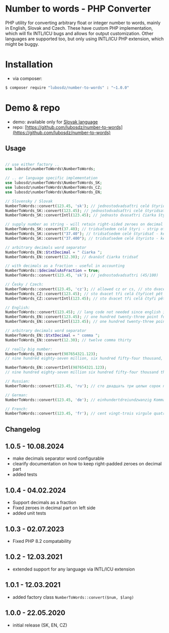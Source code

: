 Number to words - PHP Converter
===============================

PHP utility for converting arbitrary float or integer number to words, mainly in English, Slovak and Czech.
These have custom PHP implementation, which will fix INTL/ICU bugs and allows for output customization.
Other languages are supported too, but only using INTL/ICU PHP extension, which might be buggy.

Installation
============

* via composer:

```bash
$ composer require "lubosdz/number-to-words" : "~1.0.0"
```

Demo & repo
===========

* demo: available only for [Slovak language](https://synet.sk/blog/php/330-cislo-na-slovo)
* repo: [https://github.com/lubosdz/number-to-words](https://github.com/lubosdz/number-to-words)

Usage
-----

```php

// use either factory ..
use lubosdz\numberToWords\NumberToWords;

// .. or language specific implementation
use lubosdz\numberToWords\NumberToWords_SK;
use lubosdz\numberToWords\NumberToWords_CZ;
use lubosdz\numberToWords\NumberToWords_EN;

// Slovensky / Slovak
NumberToWords::convert(123.45, 'sk'); // jednostodvadsaťtri celé štyridsaťpäť
NumberToWords_SK::convert(123.45); // jednostodvadsaťtri celé štyridsaťpäť
NumberToWords_SK::convertIntl(123.45); // jedna­sto dvasať­tri čiarka štyri päť (ICU returns "dvasať", bug)

// supply number as string - will retain right-sided zeroes on decimal part
NumberToWords_SK::convert(37.40); // tridsaťsedem celé štyri - strip off right-sided zeroes
NumberToWords_SK::convert("37.40"); // tridsaťsedem celé štyridsať - keep right-sided zeroes
NumberToWords_SK::convert("37.400"); // tridsaťsedem celé štyristo - keep right-sided zeroes

// arbitrary decimals word separator
NumberToWords_EN::$txtDecimal = " čiarka ";
NumberToWords_EN::convert(12.30); // dvanásť čiarka tridsať

// with decimals as a fraction - useful in accounting
NumberToWords::$decimalsAsFraction = true;
NumberToWords::convert(123.45, 'sk'); // jednostodvadsaťtri (45/100)

// Česky / Czech:
NumberToWords::convert(123.45, 'cz'); // allowed cz or cs, // sto dvacet tři celá čtyřicet pět
NumberToWords_CZ::convert(123.45); // sto dvacet tři celá čtyřicet pět
NumberToWords_CZ::convertIntl(123.45); // sto dvacet tři celá čtyři pět

// English:
NumberToWords::convert(123.45); // lang code not needed since english is default
NumberToWords_EN::convert(123.45); // one hundred twenty-three point fourty-five
NumberToWords_EN::convertIntl(123.45); // one hundred twenty-three point four five

// arbitrary decimals word separator
NumberToWords_EN::$txtDecimal = " comma ";
NumberToWords_EN::convert(12.30); // twelve comma thirty

// really big number:
NumberToWords_EN::convert(987654321.123);
// nine hundred eighty-seven million, six hundred fifty-four thousand, three hundred twenty-one point one hundred twenty-three

NumberToWords_EN::convertIntl(987654321.123);
// nine hundred eighty-seven million six hundred fifty-four thousand three hundred twenty-one point one two three

// Russian:
NumberToWords::convert(123.45, 'ru'); // сто двадцать три целых сорок пять сотых

// German:
NumberToWords::convert(123.45, 'de'); // ein­hundert­drei­und­zwanzig Komma vier fünf

// French:
NumberToWords::convert(123.45, 'fr'); // cent vingt-trois virgule quatre cinq

```

Changelog
---------

1.0.5 - 10.08.2024
------------------
* make decimals separator word configurable
* clearify documentation on how to keep right-padded zeroes on decimal part
* added tests

1.0.4 - 04.02.2024
------------------
* Support decimals as a fraction
* Fixed zeroes in decimal part on left side
* added unit tests

1.0.3 - 02.07.2023
------------------
* Fixed PHP 8.2 compatability

1.0.2 - 12.03.2021
------------------
* extended support for any language via INTL/ICU extension

1.0.1 - 12.03.2021
------------------
* added factory class `NumberToWords::convert($num, $lang)`

1.0.0 - 22.05.2020
------------------
* initial release (SK, EN, CZ)
